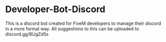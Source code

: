 # Developer-Bot-Discord
This is a discord bot created for FiveM developers to manage their discord in a more formal way. All suggestions to this can be uploaded to discord.gg/8UgZd5s
